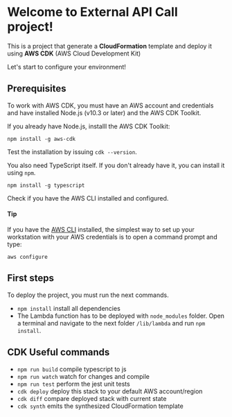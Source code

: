 # Welcome to External API Call project!

This is a project that generate a **CloudFormation** template and deploy it using **AWS CDK** (AWS Cloud Development Kit)

Let's start to configure your environment!

## Prerequisites

To work with AWS CDK, you must have an AWS account and credentials and have installed Node.js (v10.3 or later) and the AWS CDK Toolkit.

If you already have Node.js, installl the AWS CDK Toolkit:

    npm install -g aws-cdk

Test the installation by issuing `cdk --version`.

You also need TypeScript itself. If you don't already have it, you can install it using `npm`.

    npm install -g typescript

Check if you have the AWS CLI installed and configured.

#### Tip

If you have the [AWS CLI](https://aws.amazon.com/cli/) installed, the simplest way to set up your workstation with your AWS credentials is to open a command prompt and type:

    aws configure

## First steps

To deploy the project, you must run the next commands.

- `npm install` install all dependencies
- The Lambda function has to be deployed with `node_modules` folder. Open a terminal and navigate to the next folder `/lib/lambda` and run `npm install`.

## CDK Useful commands

- `npm run build` compile typescript to js
- `npm run watch` watch for changes and compile
- `npm run test` perform the jest unit tests
- `cdk deploy` deploy this stack to your default AWS account/region
- `cdk diff` compare deployed stack with current state
- `cdk synth` emits the synthesized CloudFormation template
